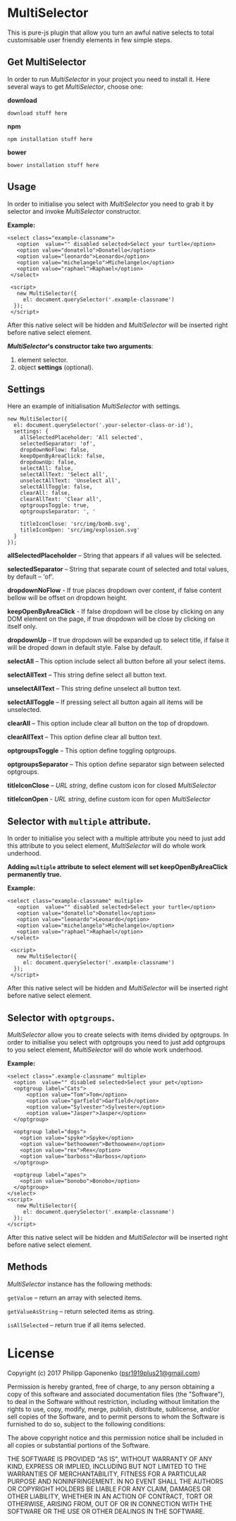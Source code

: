 MultiSelector
=====
This is pure-js plugin that allow you turn an awful native selects to total customisable user friendly elements in few simple steps. 

Get MultiSelector
----------
In order to run *MultiSelector* in your project you need to install it.
Here several ways to get *MultiSelector*,  choose one:

**download**

    download stuff here

**npm**

    npm installation stuff here

**bower**

    bower installation stuff here


Usage
---------
In order to initialise you select with *MultiSelector*  you need to grab it by selector and invoke *MultiSelector* constructor.

**Example:**

    <select class="example-classname">
       <option  value="" disabled selected>Select your turtle</option>
       <option value="donatello">Donatello</option>
       <option value="leonardo">Leonardo</option>
       <option value="michelangelo">Michelangelo</option>
       <option value="raphael">Raphael</option>
     </select>
     
     <script>
       new MultiSelector({
         el: document.querySelector('.example-classname')
      });
     </script>

After this native select will be hidden and *MultiSelector* will be inserted right before native select element.

***MultiSelector*'s constructor take two arguments**: 

 1. element selector.
 2. object **settings** (optional).

Settings
-------
Here an example of initialisation *MultiSelector* with settings.

    new MultiSelector({
      el: document.querySelector('.your-selector-class-or-id'),
      settings: {
        allSelectedPlaceholder: 'All selected',
        selectedSeparator: 'of',
        dropdownNoFlow: false,
        keepOpenByAreaClick: false,
        dropdownUp: false,
        selectAll: false,
        selectAllText: 'Select all',
        unselectAllText: 'Unselect all',
        selectAllToggle: false,
        clearAll: false,
        clearAllText: 'Clear all',
        optgroupsToggle: true,
        optgroupsSeparator: ', '

        titleIconClose: 'src/img/bomb.svg',
        titleIconOpen: 'src/img/explosion.svg' 
      }
    });

 **allSelectedPlaceholder** – String that appears if all values will be selected.

 **selectedSeparator** – String that separate count of selected and total values, by default – 'of'.

 **dropdownNoFlow** - If true places dropdown over content, if false content bellow will be offset on dropdown height.

 **keepOpenByAreaClick** - If false dropdown will be close by clicking  on any DOM element on the page, if true dropdown will be close by clicking on itself only.

 **dropdownUp** – If true dropdown will be expanded up to select title, if false it will be droped down in default style. False by default.

 **selectAll** – This option include select all button before all your select items.

 **selectAllText** – This string define select all button text.

 **unselectAllText** – This string define unselect all button text.

 **selectAllToggle** – If pressing select all button again all items will be unselected.

 **clearAll** – This option include clear all button on the top of dropdown.

 **clearAllText** – This option define clear all button text.
 
 **optgroupsToggle** – This option define toggling optgroups.
 
 **optgroupsSeparator** – This option define separator sign between selected optgroups.

 **titleIconClose** – *URL string*, define custom icon for closed *MultiSelector*

 **titleIconOpen** - *URL string*, define custom icon for open *MultiSelector*

 



Selector with `multiple` attribute.
---------
In order to initialise you select with a multiple attribute you need to just add this attribute to you select element, *MultiSelector* will do whole work underhood.

**Adding `multiple` attribute to select element will set keepOpenByAreaClick permanently true.**

**Example:**

    <select class="example-classname" multiple>
       <option  value="" disabled selected>Select your turtle</option>
       <option value="donatello">Donatello</option>
       <option value="leonardo">Leonardo</option>
       <option value="michelangelo">Michelangelo</option>
       <option value="raphael">Raphael</option>
     </select>
     
     <script>
       new MultiSelector({
         el: document.querySelector('.example-classname')
      });
     </script>

After this native select will be hidden and *MultiSelector* will be inserted right before native select element.


Selector with `optgroups`.
---------
*MultiSelector* allow you to create selects with items divided by optgroups. In order to initialise you select with optgroups you need to just add optgroups to you select element, *MultiSelector* will do whole work underhood.

**Example:**

    <select class=".example-classname" multiple>
      <option  value="" disabled selected>Select your pet</option>
      <optgroup label="Cats">
          <option value="Tom">Tom</option>
          <option value="garfield">Garfield</option>
          <option value="Sylvester">Sylvester</option>
          <option value="Jasper">Jasper</option>
      </optgroup>

      <optgroup label="dogs">
        <option value="spyke">Spyke</option>
        <option value="bethooween">Bethooween</option>
        <option value="rex">Rex</option>
        <option value="barboss">Barboss</option>
      </optgroup>

      <optgroup label="apes">
        <option value="bonobo">Bonobo</option>
      </optgroup>
    </select>
    <script>
       new MultiSelector({
         el: document.querySelector('.example-classname')
      });
    </script>

After this native select will be hidden and *MultiSelector* will be inserted right before native select element.

Methods
---------

*MultiSelector* instance has the following methods:

`getValue` – return an array with selected items.

`getValueAsString` – return selected items as string.

`isAllSelected` – return true if all items selected.


License
=======

Copyright (c) 2017 Philipp Gaponenko (psr1919plus21@gmail.com)

Permission is hereby granted, free of charge, to any person obtaining a copy
of this software and associated documentation files (the "Software"), to deal
in the Software without restriction, including without limitation the rights
to use, copy, modify, merge, publish, distribute, sublicense, and/or sell
copies of the Software, and to permit persons to whom the Software is
furnished to do so, subject to the following conditions:

The above copyright notice and this permission notice shall be included in all
copies or substantial portions of the Software.

THE SOFTWARE IS PROVIDED "AS IS", WITHOUT WARRANTY OF ANY KIND, EXPRESS OR
IMPLIED, INCLUDING BUT NOT LIMITED TO THE WARRANTIES OF MERCHANTABILITY,
FITNESS FOR A PARTICULAR PURPOSE AND NONINFRINGEMENT. IN NO EVENT SHALL THE
AUTHORS OR COPYRIGHT HOLDERS BE LIABLE FOR ANY CLAIM, DAMAGES OR OTHER
LIABILITY, WHETHER IN AN ACTION OF CONTRACT, TORT OR OTHERWISE, ARISING FROM,
OUT OF OR IN CONNECTION WITH THE SOFTWARE OR THE USE OR OTHER DEALINGS IN THE
SOFTWARE.
